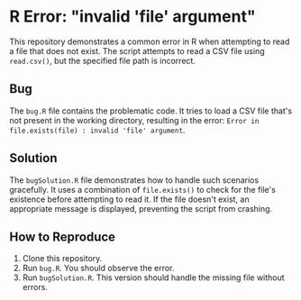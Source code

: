# R Error: "invalid 'file' argument"

This repository demonstrates a common error in R when attempting to read a file that does not exist.  The script attempts to read a CSV file using `read.csv()`, but the specified file path is incorrect.

## Bug
The `bug.R` file contains the problematic code.  It tries to load a CSV file that's not present in the working directory, resulting in the error: `Error in file.exists(file) : invalid 'file' argument`.

## Solution
The `bugSolution.R` file demonstrates how to handle such scenarios gracefully.  It uses a combination of `file.exists()` to check for the file's existence before attempting to read it. If the file doesn't exist, an appropriate message is displayed, preventing the script from crashing.

## How to Reproduce
1. Clone this repository.
2. Run `bug.R`. You should observe the error.
3. Run `bugSolution.R`.  This version should handle the missing file without errors.